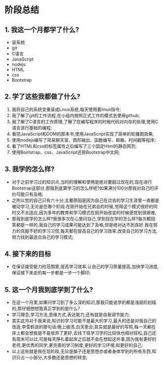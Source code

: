 #                                   阶段总结

## 1. 我这一个月都学了什么? 

* 装系统
* git
* C语言
* JavaScript
* nodejs
* HTML
* css
* Bootstrap

##  2. 学了这些我都做了什么?

1. 我将自己的系统变重装成Linux系统,每天使用着linux指令;
2. 我了解了git的工作流程,在小组内按照正式工作的模式去使用github;
3. 我了解了C语言的工作原理,了解了在编写程序的时候代码对内存的处理,使用C语言进行基础的编程;
4. 看完JavaScript和DOM的那本书,使用JavaScript实现了简单的轮播图效果;
5. 使用nodejs编写了简易聊天室、图形输出、函数编写、邮箱、时间戳等程序;
6.  看了HTML和css的标签属性之后编写了三个固定Html的静态网页;
7. 使用Bootstrap、css、JavaScript还原Bootstrap中文网;

## 3. 我学的怎么样? 

* 对于之前学习过的知识点,当时的理解和使用是绝对要超过现在的,现在进行Bootstrap这部分,那我到底算学习的怎么样呢?如果满分100分那我对自己的评价可能只有及格;
* 之所以觉的自己只有六十分,主要原因是因为自己在过去的学习生涯里一直都是被动学习,无论是在哪个阶段.在刚开始在兄弟会的时候,觉得这个模式很好的同时又不太适应,因为多年的教育和学习模式在刚开始改变的时候感觉到很艰难;
* 那我到底学的怎么样?我很多次在心里问自己,学到现在学的怎么样?每次都回答都是一样的,我自己的学习成果可能达到了及格,但是绝对达不到良好.我在努力的克服不好的学习习惯,每天都在提高自己的学习效率,改变自己的学习方法,努力找到最适合自己的学习模式;

## 4. 接下来的目标

* 在保证接受能力的范围里,提高学习效率,让自己的学习质量提高,加快学习进度,保证接下来走的每一步都是一步一个脚印;

## 5. 这一个月我到底学到了什么?

* 在这一个月里,如果问学习到了多么深的知识,那我只能说学的都是浅层的初级的,那仔细想想我真正学到的是什么?
* 学习理念,学习方法,思维方式,表达能力,还有就是自我调节能力;
* 其实这月对于我来说,知识的学习可能不是最大的学习,最大的还是对我自己的改造,李雪鹤说的那句话:晚上崩溃,白天愈合;其实就是最好的写照,每一天躺在床上都会想我是不是放弃了更好,去线下班学习学的比较快也相对轻松,自己还有周末可以过,可是每天挣扎着起床之后就不会在想起这件事,因为我有更好的老师,更优秀的同学,更完善的学习制度,更好的学习环境,和更好的自己;
* 以上这些就是我在现阶段,无论是脑子还是思想亦或者身体学到的所有东西,知识只占一小部分,大多数还是思想的转变;